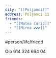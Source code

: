 ```yaml
---
city: "[[Poljanci]]"
address: Poljanci 11
friends:
  - "[[Matea Curic]]"
  - "[[Mirna 💕💕💕]]"
---
```

#person/life/friend 

Oib 614 324 664 04
